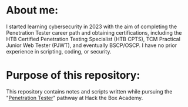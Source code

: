 # About me: 
I started learning cybersecurity in 2023 with the aim of completing the Penetration Tester career path and obtaining certifications, including the HTB Certified Penetration Testing Specialist (HTB CPTS), TCM Practical Junior Web Tester (PJWT), and eventually BSCP/OSCP. I have no prior experience in scripting, coding, or security.

# Purpose of this repository:
This repository contains notes and scripts written while pursuing the "[Penetration Tester](https://academy.hackthebox.com/path/preview/penetration-tester)" pathway at Hack the Box Academy.
